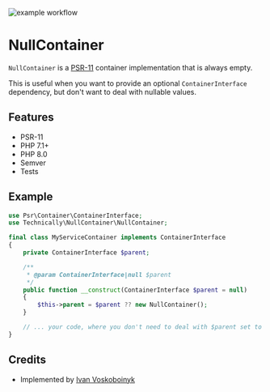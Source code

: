 ![example workflow](https://github.com/technically-php/null-container/actions/workflows/test.yml/badge.svg)

# NullContainer

`NullContainer` is a [PSR-11](https://www.php-fig.org/psr/psr-11/) container implementation that is always empty. 

This is useful when you want to provide an optional `ContainerInterface` dependency, 
but don't want to deal with nullable values.

## Features

- PSR-11
- PHP 7.1+
- PHP 8.0
- Semver
- Tests

## Example

```php
use Psr\Container\ContainerInterface;
use Technically\NullContainer\NullContainer;

final class MyServiceContainer implements ContainerInterface
{
    private ContainerInterface $parent;

    /**
     * @param ContainerInterface|null $parent
     */
    public function __construct(ContainerInterface $parent = null)
    {
        $this->parent = $parent ?? new NullContainer();
    }

    // ... your code, where you don't need to deal with $parent set to `null`.
}
```

## Credits

- Implemented by [Ivan Voskoboinyk](https://github.com/e1himself)
